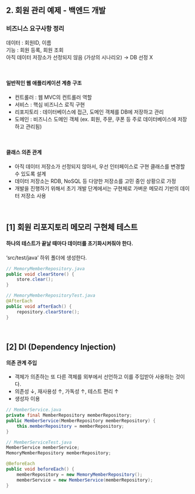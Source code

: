 ## 2. 회원 관리 예제 - 백엔드 개발

### 비즈니스 요구사항 정리

데이터 : 회원ID, 이름 <br/>
기능 : 회원 등록, 회원 조회 <br/>
아직 데이터 저장소가 선정되지 않음 (가상의 시나리오) → DB 선정 X

<br/>

#### 일반적인 웹 애플리케이션 계층 구조
- 컨트롤러 : 웹 MVC의 컨트롤러 역할
- 서비스 : 핵심 비즈니스 로직 구현
- 리포지토리 : 데이터베이스에 접근, 도메인 객체를 DB에 저장하고 관리
- 도메인 : 비즈니스 도메인 객체 (ex. 회원, 주문, 쿠폰 등 주로 데이터베이스에 저장하고 관리됨)

<br/>

#### 클래스 의존 관계
- 아직 데이터 저장소가 선정되지 않아서, 우선 인터페이스로 구현 클래스를 변경할 수 있도록 설계
- 데이터 저장소는 RDB, NoSQL 등 다양한 저장소를 고민 중인 상황으로 가정
- 개발을 진행하기 위해서 초기 개발 단계에서는 구현체로 가벼운 메모리 기반의 데이터 저장소 사용

<br/>

## [1] 회원 리포지토리 메모리 구현체 테스트

#### 하나의 테스트가 끝날 때마다 데이터를 초기화시켜줘야 한다.
‘src/test/java’ 하위 폴더에 생성한다.

```java
// MemoryMemberRepository.java
public void clearStore() {
    store.clear();
}

// MemoryMemberRepositoryTest.java
@AfterEach
public void afterEach() {
    repository.clearStore();
}

```

<br/>

## [2] DI (Dependency Injection)

#### 의존 관계 주입

- 객체가 의존하는 또 다른 객체를 외부에서 선언하고 이를 주입받아 사용하는 것이다.
- 의존성 ↓, 재사용성 ↑, 가독성 ↑, 테스트 편리 ↑
- 생성자 이용

```java
// MemberService.java
private final MemberRepository memberRepository;
public MemberService(MemberRepository memberRepository) {
    this.memberRepository = memberRepository;
}

// MemberServiceTest.java
MemberService memberService;
MemoryMemberRepository memberRepository;

@BeforeEach
public void beforeEach() {
    memberRepository = new MemoryMemberRepository();
    memberService = new MemberService(memberRepository);
} 
```
